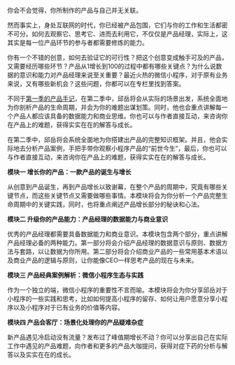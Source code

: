 你会不会觉得，你所制作的产品与自己并无关联。

然而事实上，身处互联网的时代，你已经被产品包围，它们与你的工作和生活都密不可分。如何去观察它、思考它、进而去利用它，不仅仅是产品经理，实际上，这其实是每一位产品环节的参与者都需要修炼的能力。

你有一个不错的创意，如何去验证它的可行性？把这个创意变成触手可及的产品，又需要经历哪些环节？产品从1增长到100的过程中都有哪些关键点？为什么说数据的意识和能力对产品经理来说至关重要？最近火热的微信小程序，对于原有业务来说，又有哪些新机会？这些问题，你都可以在专栏里找到答案。

不同于[第一季的产品手记](https://time.geekbang.org/column/intro/50)，在第二季中，邱岳将会从实际的场景出发，系统全面地为你剖析产品的生命周期，并会为你的难题出谋划策。同时，他也会重点讲解每一个产品人都应该具备的数据能力和商业思维。你也可以与作者直接互动，来咨询你在产品上的难题，获得实实在在的解答与成长。

在第二季中，邱岳将会系统全面地为你搭建出产品的完整知识框架。并且，他会实际地去分析产品案例，手把手带你观察小程序产品的“前世今生”，最后，你也可以与作者直接互动，来咨询你在产品上的难题，获得实实在在的解答与成长。

**模块一 增长你的产品：一款产品的诞生与增长**

从创意到产品诞生，再到产品增长以致谢幕，在整个产品的周期中，究竟有哪些关键节点，而这些关键节点又需要做哪些事情。本模块将会为你分析一个产品完整生命周期中的关键实践，同时，也将重点阐述产品增长部分的秘诀和心法。

**模块二 升级你的产品能力：产品经理的数据能力与商业意识**

优秀的产品经理都需要具备数据能力和商业意识。本模块包含两个部分，重点讲解产品经理必备的两种能力。第一部分将会介绍产品经理的数据意识与原则、数据方法与套路，以让数据为你所用。第二部分将会介绍商业产品的一些常用基本术语以及商业产品的逻辑与原则，让你能像CEO一样思考产品的现在与未来。

**模块三 产品经典案例解析：微信小程序生态与实践**

作为一个独立的端，微信小程序的重要性不言而喻。本模块将会为你分享邱岳对于小程序的一些实践和思考，比如如何提高小程序的留存、如何让用户愿意分享小程序以及小程序对于已有业务的价值等内容。

**模块四 产品会客厅：场景化处理你的产品疑难杂症**

新产品遇见冷启动没有流量？发布过了峰值期增长不动？你可以分享出自己在实际工作中遇见的产品难题，向作者和更多的产品大咖提问，获得对症下药的分析与解答以及实实在在的成长。